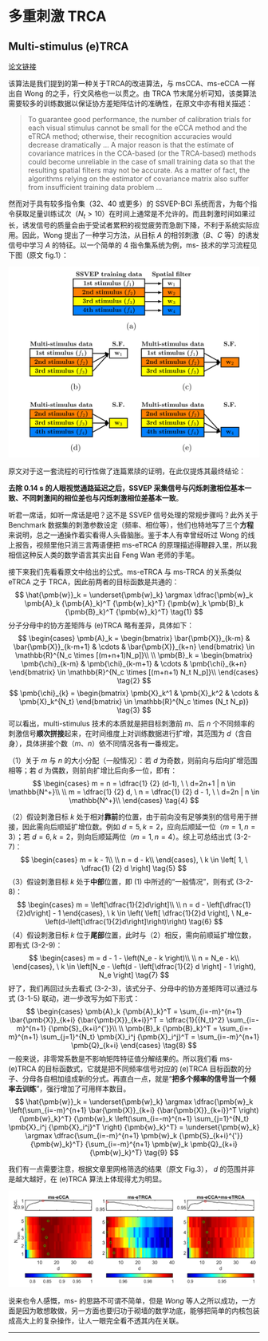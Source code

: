 # 多重刺激 TRCA
## Multi-stimulus (e)TRCA

[论文链接][ms-TRCA]

该算法是我们提到的第一种关于TRCA的改进算法，与 msCCA、ms-eCCA 一样出自 Wong 的之手，行文风格也一以贯之。由 TRCA 节末尾分析可知，该类算法需要较多的训练数据以保证协方差矩阵估计的准确性，在原文中亦有相关描述：
> To guarantee good performance, the number of calibration trials for each visual stimulus cannot be small for the eCCA method and the eTRCA method; otherwise, their recognition accuracies would decrease dramatically $\dots$ A major reason is that the estimate of covariance matrices in the CCA-based (or the TRCA-based) methods could become unreliable in the case of small training data so that the resulting spatial filters may not be accurate. As a matter of fact, the algorithms relying on the estimator of covariance matrix also suffer from insufficient training data problem $\dots$

然而对于具有较多指令集（32、40 或更多）的 SSVEP-BCI 系统而言，为每个指令获取足量训练试次（$N_t>10$）在时间上通常是不允许的。而且刺激时间如果过长，诱发信号的质量会由于受试者累积的视觉疲劳而急剧下降，不利于系统实际应用。因此，Wong 提出了一种学习方法，从目标 $A$ 的相邻刺激（$B$、$C$ 等）的诱发信号中学习 $A$ 的特征。以一个简单的 4 指令集系统为例，ms- 技术的学习流程见下图（原文 fig.1）：

![ms-eTRCA示意图](/figures/ms-eTRCA_fg1.png)

原文对于这一套流程的可行性做了连篇累牍的证明，在此仅提炼其最终结论：

**去除 0.14 s 的人眼视觉通路延迟之后，SSVEP 采集信号与闪烁刺激相位基本一致、不同刺激间的相位差也与闪烁刺激相位差基本一致**。

听君一席话，如听一席话是吧？这不是 SSVEP 信号处理的常规步骤吗？此外关于 Benchmark 数据集的刺激参数设定（频率、相位等），他们也特地写了三个**方程**来说明，总之一通操作着实看得人头昏脑胀。鉴于本人有幸曾经听过 Wong 的线上报告，视频里他只消三言两语便把 ms-eTRCA 的原理描述得鞭辟入里，所以我相信这种反人类的数学语言其实出自 Feng Wan 老师的手笔。

接下来我们先看看原文中给出的公式。ms-eTRCA 与 ms-TRCA 的关系类似 eTRCA 之于 TRCA，因此前两者的目标函数是共通的：
$$
\hat{\pmb{w}}_k = \underset{\pmb{w}_k} \argmax 
\dfrac{\pmb{w}_k \pmb{A}_k {\pmb{A}_k}^T {\pmb{w}_k}^T} {\pmb{w}_k \pmb{B}_k {\pmb{B}_k}^T {\pmb{w}_k}^T}
\tag{1}
$$
分子分母中的协方差矩阵与 (e)TRCA 略有差异，具体如下：
$$
\begin{cases}
\pmb{A}_k = 
\begin{bmatrix}
\bar{\pmb{X}}_{k-m} & \bar{\pmb{X}}_{k-m+1} & \cdots & \bar{\pmb{X}}_{k+n}
\end{bmatrix} \in \mathbb{R}^{N_c \times [(m+n+1)N_p]}\\
\\
\pmb{B}_k = 
\begin{bmatrix}
\pmb{\chi}_{k-m} & \pmb{\chi}_{k-m+1} & \cdots & \pmb{\chi}_{k+n}
\end{bmatrix} \in \mathbb{R}^{N_c \times [(m+n+1) N_t N_p]}\\
\end{cases}
\tag{2}
$$
$$
\pmb{\chi}_{k} = 
\begin{bmatrix}
\pmb{X}_k^1 & \pmb{X}_k^2 & \cdots & \pmb{X}_k^{N_t}
\end{bmatrix} \in \mathbb{R}^{N_c \times (N_t N_p)}
\tag{3}
$$
可以看出，multi-stimulus 技术的本质就是把目标刺激前 $m$、后 $n$ 个不同频率的刺激信号**顺次拼接**起来，在时间维度上对训练数据进行扩增，其范围为 $d$（含自身），具体拼接个数（$m$、$n$）依不同情况各有一番规定。

（1）关于 $m$ 与 $n$ 的大小分配（一般情况）：若 $d$ 为奇数，则前向与后向扩增范围相等；若 $d$ 为偶数，则前向扩增比后向多一位，即有：
$$
\begin{cases}
m = n = \dfrac{1} {2} (d-1), \ \ d=2n+1 | n \in \mathbb{N^+}\\
\\
m = \dfrac{1} {2} d, \ n = \dfrac{1} {2} d - 1, \ \ d=2n | n \in \mathbb{N^+}\\
\end{cases}
\tag{4}
$$

（2）假设刺激目标 $k$ 处于相对**靠前**的位置，由于前向没有足够类别的信号用于拼接，因此需向后顺延扩增位数。例如 $d=5,k=2$，应向后顺延一位（$m=1,n=3$）；若 $d=6,k=2$，则向后顺延两位（$m=1,n=4$）。综上可总结出式 (3-2-7)：
$$
\begin{cases}
m = k - 1\\
\\
n = d - k\\
\end{cases}, \ k \in \left[ 1, \ \dfrac{1} {2} d \right]
\tag{5}
$$
（3）假设刺激目标 $k$ 处于**中部**位置，即 (1) 中所述的“一般情况”，则有式 (3-2-8)：
$$
\begin{cases}
m = \left[\dfrac{1}{2}d\right]\\
\\
n = d - \left[\dfrac{1}{2}d\right] - 1
\end{cases}, \ k \in \left( \left[ \dfrac{1}{2}d \right], \ N_e-\left(d-\left[\dfrac{1}{2}d\right]\right)\right)
\tag{6}
$$
（4）假设刺激目标 $k$ 位于**尾部**位置，此时与（2）相反，需向前顺延扩增位数，即有式 (3-2-9)：
$$
\begin{cases}
m = d - 1 - \left(N_e - k \right)\\
\\
n = N_e - k\\
\end{cases},  \ k \in \left[N_e - \left(d - \left[\dfrac{1}{2} d \right] - 1 \right), N_e \right]
\tag{7}
$$
好了，我们再回过头去看式 (3-2-3)，该式分子、分母中的协方差矩阵可以通过与式 (3-1-5) 联动，进一步改写为如下形式：
$$
\begin{cases}
\pmb{A}_k {\pmb{A}_k}^T = \sum_{i=-m}^{n+1} \bar{\pmb{X}}_{k+i} {\bar{\pmb{X}}_{k+i}}^T = \dfrac{1}{{N_t}^2} \sum_{i=-m}^{n+1} {\pmb{S}_{k+i}^{'}}\\
\\
\pmb{B}_k {\pmb{B}_k}^T = \sum_{i=-m}^{n+1} \sum_{j=1}^{N_t} \pmb{X}_i^j {\pmb{X}_i^j}^T = \sum_{i=-m}^{n+1} \pmb{Q}_{k+i}
\end{cases}
\tag{8}
$$
一般来说，非零常系数是不影响矩阵特征值分解结果的。所以我们看 ms-(e)TRCA 的目标函数式，它就是把不同频率信号对应的 (e)TRCA 目标函数的分子、分母各自相加组成新的分式。再直白一点，就是“**把多个频率的信号当一个频率去训练**”，强行增加了可用样本数目。
$$
\hat{\pmb{w}}_k = 
\underset{\pmb{w}_k} \argmax 
\dfrac{\pmb{w}_k \left(\sum_{i=-m}^{n+1} \bar{\pmb{X}}_{k+i} {\bar{\pmb{X}}_{k+i}}^T \right) {\pmb{w}_k}^T} {\pmb{w}_k \left(\sum_{i=-m}^{n+1} \sum_{j=1}^{N_t} \pmb{X}_i^j {\pmb{X}_i^j}^T \right) {\pmb{w}_k}^T} = 
\underset{\pmb{w}_k} \argmax 
\dfrac{\sum_{i=-m}^{n+1} \pmb{w}_k {\pmb{S}_{k+i}^{'}} {\pmb{w}_k}^T} {\sum_{i=-m}^{n+1} \pmb{w}_k \pmb{Q}_{k+i} {\pmb{w}_k}^T}
\tag{9}
$$

我们有一点需要注意，根据文章里网格筛选的结果（原文 Fig.3）， $d$ 的范围并非是越大越好，在 (e)TRCA 算法上体现得尤为明显。

![ms-etrca筛选结果](/figures/ms-eTRCA-net.png)

说来也令人感慨，ms- 的思路不可谓不简单，但是 *Wong* 等人之所以成功，一方面是因为敢想敢做，另一方面也要归功于砌墙的数学功底，能够把简单的内核包装成高大上的复杂操作，让人一眼完全看不透其内在关联。

---
[ms-TRCA]: https://iopscience.iop.org/article/10.1088/1741-2552/ab2373